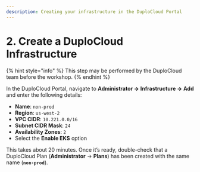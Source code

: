 ```yaml
---
description: Creating your infrastructure in the DuploCloud Portal
---
```


# 2. Create a DuploCloud Infrastructure

{% hint style="info" %}
This step may be performed by the DuploCloud team before the workshop.
{% endhint %}

In the DuploCloud Portal, navigate to **Administrator ->** **Infrastructure ->** **Add** and enter the following details:

* **Name**: `non-prod`
* **Region**: `us-west-2`
* **VPC CIDR**: `10.221.0.0/16`
* **Subnet CIDR Mask**: `24`
* **Availability Zones**: `2`
* Select the **Enable EKS** option

This takes about 20 minutes. Once it’s ready, double-check that a DuploCloud Plan (**Administrator** -> **Plans**) has been created with the same name (**`non-prod`**).
